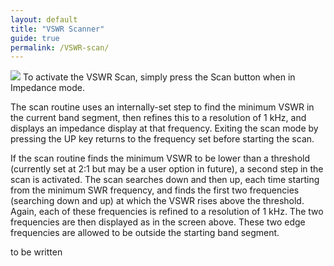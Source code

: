 ```yaml
---
layout: default
title: "VSWR Scanner"
guide: true
permalink: /VSWR-scan/
---
```

<img src='https://g1ojs.github.io/G1OJS-MR300-SARK100-Firmware/assets/img/SWR%20Scan%20640px.png'>
To activate the VSWR Scan, simply press the Scan button when in Impedance mode.

The scan routine uses an internally-set step to find the minimum VSWR in the current band segment, then refines this to a resolution of 1 kHz, and displays an impedance display at that frequency. Exiting the scan mode by pressing the UP key returns to the frequency set before starting the scan.

If the scan routine finds the minimum VSWR to be lower than a threshold (currently set at 2:1 but may be a user option in future), a second step in the scan is activated. The scan searches down and then up, each time starting from the minimum SWR frequency, and finds the first two frequencies (searching down and up) at which the VSWR rises above the threshold. Again, each of these frequencies is refined to a resolution of 1 kHz. The two frequencies are then displayed as in the screen above. These two edge frequencies are allowed to be outside the starting band segment.

to be written 
